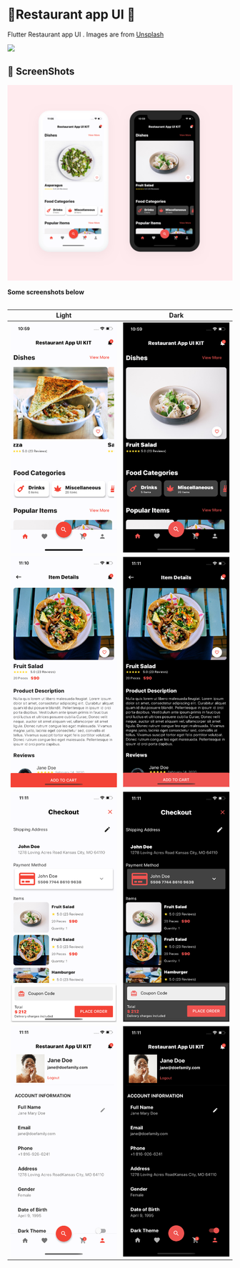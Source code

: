 # 🍔Restaurant app UI 🍔 

Flutter Restaurant app UI .
Images are from [Unsplash](https://unsplash.com)

<a href="https://api.codemagic.io/artifacts/e28bb36b-8062-4065-84cd-e927ce2f7d7d/d34096be-fdda-44fa-ba1d-369264d980af/app-release-universal.apk"><img src="https://playerzon.com/asset/download.png" width="200"></img></a>


## 📸 ScreenShots

<img src="ss/res.png"/>

**Some screenshots below**
<br>
<br>


| Light| Dark|
|------|-------|
|<img src="ss/1.png" width="400">|<img src="ss/2.png" width="400">|
|<img src="ss/3.png" width="400">|<img src="ss/4.png" width="400">|
|<img src="ss/5.png" width="400">|<img src="ss/6.png" width="400">|
|<img src="ss/7.png" width="400">|<img src="ss/8.png" width="400">|
